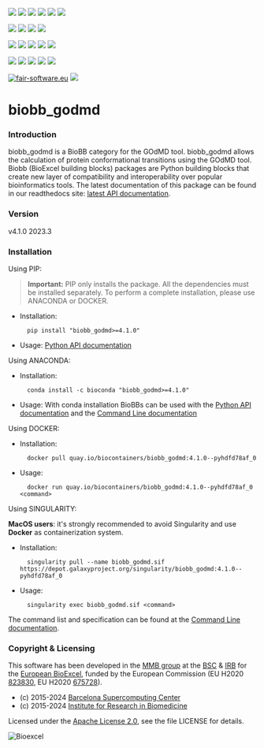 [![](https://img.shields.io/github/v/tag/bioexcel/biobb_godmd?label=Version)](https://GitHub.com/bioexcel/biobb_godmd/tags/)
[![](https://img.shields.io/pypi/v/biobb-godmd.svg?label=Pypi)](https://pypi.python.org/pypi/biobb-godmd/)
[![](https://img.shields.io/conda/vn/bioconda/biobb_godmd?label=Conda)](https://anaconda.org/bioconda/biobb_godmd)
[![](https://img.shields.io/conda/dn/bioconda/biobb_godmd?label=Conda%20Downloads)](https://anaconda.org/bioconda/biobb_godmd)
[![](https://img.shields.io/badge/Docker-Quay.io-blue)](https://quay.io/repository/biocontainers/biobb_godmd?tab=tags)
[![](https://img.shields.io/badge/Singularity-GalaxyProject-blue)](https://depot.galaxyproject.org/singularity/biobb_godmd:4.1.0--pyhdfd78af_0)

[![](https://img.shields.io/badge/OS-Unix%20%7C%20MacOS-blue)](https://github.com/bioexcel/biobb_godmd)
[![](https://img.shields.io/pypi/pyversions/biobb-godmd.svg?label=Python%20Versions)](https://pypi.org/project/biobb-godmd/)
[![](https://img.shields.io/badge/License-Apache%202.0-blue.svg)](https://opensource.org/licenses/Apache-2.0)
[![](https://img.shields.io/badge/Open%20Source%3f-Yes!-blue)](https://github.com/bioexcel/biobb_godmd)

[![](https://readthedocs.org/projects/biobb-godmd/badge/?version=latest&label=Docs)](https://biobb-godmd.readthedocs.io/en/latest/?badge=latest)
[![](https://img.shields.io/website?down_message=Offline&label=Biobb%20Website&up_message=Online&url=https%3A%2F%2Fmmb.irbbarcelona.org%2Fbiobb%2F)](https://mmb.irbbarcelona.org/biobb/)
[![](https://img.shields.io/badge/Youtube-tutorial-blue?logo=youtube&logoColor=red)](https://www.youtube.com/watch?v=ou1DOGNs0xM)
[![](https://zenodo.org/badge/DOI/10.1038/s41597-019-0177-4.svg)](https://doi.org/10.1038/s41597-019-0177-4)
[![](https://img.shields.io/endpoint?color=brightgreen&url=https%3A%2F%2Fapi.juleskreuer.eu%2Fcitation-badge.php%3Fshield%26doi%3D10.1038%2Fs41597-019-0177-4)](https://www.nature.com/articles/s41597-019-0177-4#citeas)

[![](https://docs.bioexcel.eu/biobb_godmd/junit/testsbadge.svg)](https://docs.bioexcel.eu/biobb_godmd/junit/report.html)
[![](https://docs.bioexcel.eu/biobb_godmd/coverage/coveragebadge.svg)](https://docs.bioexcel.eu/biobb_godmd/coverage/)
[![](https://docs.bioexcel.eu/biobb_godmd/flake8/flake8badge.svg)](https://docs.bioexcel.eu/biobb_godmd/flake8/)
[![](https://img.shields.io/github/last-commit/bioexcel/biobb_godmd?label=Last%20Commit)](https://github.com/bioexcel/biobb_godmd/commits/master)
[![](https://img.shields.io/github/issues/bioexcel/biobb_godmd.svg?color=brightgreen&label=Issues)](https://GitHub.com/bioexcel/biobb_godmd/issues/)

[![fair-software.eu](https://img.shields.io/badge/fair--software.eu-%E2%97%8F%20%20%E2%97%8F%20%20%E2%97%8F%20%20%E2%97%8F%20%20%E2%97%8F-green)](https://fair-software.eu)
[![](https://www.bestpractices.dev/projects/8847/badge)](https://www.bestpractices.dev/projects/8847)

[](https://bestpractices.coreinfrastructure.org/projects/8847/badge)

[//]: # (The previous line invisible link is for compatibility with the howfairis script https://github.com/fair-software/howfairis-github-action/tree/main wich uses the old bestpractices URL)

# biobb_godmd

### Introduction
biobb_godmd is a BioBB category for the GOdMD tool.
biobb_godmd allows the calculation of protein conformational transitions using the GOdMD tool.
Biobb (BioExcel building blocks) packages are Python building blocks that
create new layer of compatibility and interoperability over popular
bioinformatics tools.
The latest documentation of this package can be found in our readthedocs site:
[latest API documentation](http://biobb-godmd.readthedocs.io/en/latest/).

### Version
v4.1.0 2023.3

### Installation
Using PIP:

> **Important:** PIP only installs the package. All the dependencies must be installed separately. To perform a complete installation, please use ANACONDA or DOCKER.

* Installation:


        pip install "biobb_godmd>=4.1.0"


* Usage: [Python API documentation](https://biobb-godmd.readthedocs.io/en/latest/modules.html)

Using ANACONDA:

* Installation:


        conda install -c bioconda "biobb_godmd>=4.1.0"


* Usage: With conda installation BioBBs can be used with the [Python API documentation](https://biobb-godmd.readthedocs.io/en/latest/modules.html) and the [Command Line documentation](https://biobb-godmd.readthedocs.io/en/latest/command_line.html)

Using DOCKER:

* Installation:


        docker pull quay.io/biocontainers/biobb_godmd:4.1.0--pyhdfd78af_0


* Usage:


        docker run quay.io/biocontainers/biobb_godmd:4.1.0--pyhdfd78af_0 <command>


Using SINGULARITY:

**MacOS users**: it's strongly recommended to avoid Singularity and use **Docker** as containerization system.

* Installation:


        singularity pull --name biobb_godmd.sif https://depot.galaxyproject.org/singularity/biobb_godmd:4.1.0--pyhdfd78af_0


* Usage:


        singularity exec biobb_godmd.sif <command>


The command list and specification can be found at the [Command Line documentation](https://biobb-godmd.readthedocs.io/en/latest/command_line.html).

### Copyright & Licensing
This software has been developed in the [MMB group](http://mmb.irbbarcelona.org) at the [BSC](http://www.bsc.es/) & [IRB](https://www.irbbarcelona.org/) for the [European BioExcel](http://bioexcel.eu/), funded by the European Commission (EU H2020 [823830](http://cordis.europa.eu/projects/823830), EU H2020 [675728](http://cordis.europa.eu/projects/675728)).

* (c) 2015-2024 [Barcelona Supercomputing Center](https://www.bsc.es/)
* (c) 2015-2024 [Institute for Research in Biomedicine](https://www.irbbarcelona.org/)

Licensed under the
[Apache License 2.0](https://www.apache.org/licenses/LICENSE-2.0), see the file LICENSE for details.

![](https://bioexcel.eu/wp-content/uploads/2019/04/Bioexcell_logo_1080px_transp.png "Bioexcel")
